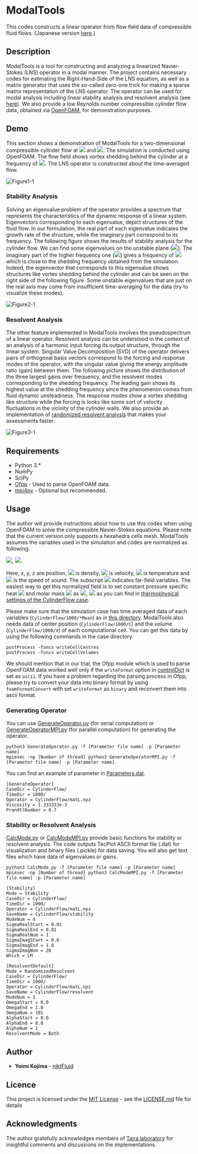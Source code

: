 # ModalTools
This codes constructs a linear operator from flow field data of compressible fluid flows.
(Japanese version [here](README_JP.md).)

## Description
ModalTools is a tool for constructing and analyzing a linearized Navier-Stokes (LNS) operator in a modal manner. The project contains necessary codes for estimating the Right-Hand-Side of the LNS equation, as well as a matrix generator that uses the so-called zero-one trick for making a sparse matrix representation of the LNS operator. The operator can be used for modal analysis including linear stability analysis and resolvent analysis (see [here](https://doi.org/10.2514/1.J056060)). We also provide a low Reynolds number compressible cylinder flow data, obtained via [OpenFOAM](https://www.openfoam.com/), for demonstration purposes.


## Demo
This section shows a demonstration of ModalTools for a two-dimensional compressible cylinder flow at <img src="https://latex.codecogs.com/gif.latex?Re=150"> and <img src="https://latex.codecogs.com/gif.latex?M_\infty=0.2">. The simulation is conducted using OpenFOAM. The flow field shows vortex shedding behind the cylinder at a frequency of <img src="https://latex.codecogs.com/gif.latex?St=0.178">. The LNS operator is constructed about the time-averaged flow.

![Figure1-1](https://user-images.githubusercontent.com/47338366/75612946-26982980-5add-11ea-97c5-cc24cd3bc953.png)

### Stability Analysis
Solving an eigenvalue problem of the operator provides a spectrum that represents the characteristics of the dynamic response of a linear system. Eigenvectors corresponding to each eigenvalue, depict structures of the fluid flow. In our formulation, the real part of each eigenvalue indicates the growth rate of the structure, while the imaginary part correspond to its frequency. The following figure shows the results of stability analysis for the cylinder flow. We can find some eigenvalues on the unstable plane (<img src="https://latex.codecogs.com/gif.latex?{\rm&space;Re}(\lambda)&space;>&space;0">). The imaginary part of the higher frequency one (<img src="https://latex.codecogs.com/gif.latex?\lambda&space;=&space;7.25&space;\times&space;10^{-3}&space;&plus;&space;0.208i">) gives a frequency of <img src="https://latex.codecogs.com/gif.latex?St=0.165"> which is close to the shedding frequency obtained from the simulation. Indeed, the eigenvector that corresponds to this eigenvalue shows structures like vortex shedding behind the cylinder and can be seen on the right side of the following figure. Some unstable eigenvalues that are just on the real axis may come from insufficient time-averaging for the data (try to visualize these modes).

![Figure2-1](https://user-images.githubusercontent.com/47338366/75613193-b2ab5080-5adf-11ea-94dc-2ba803502a39.png)

### Resolvent Analysis
The other feature implemented in ModalTools involves the pseudospectrum of a linear operator. Resolvent analysis can be understood in the context of an analysis of a harmonic input forcing its output structure, through the linear system. Singular Value Decomposition (SVD) of the operator delivers pairs of orthogonal basis vectors correspond to the forcing and response modes of the operator, with the singular value giving the energy amplitude ratio (gain) between them. The following picture shows the distribution of the three largest gains over frequency, and the resolvent modes corresponding to the shedding frequency. The leading gain shows its highest value at the shedding frequency since the phenomenon comes from fluid dynamic unsteadiness. The response modes show a vortex shedding like structure while the forcing is looks like some sort of velocity fluctuations in the vicinity of the cylinder walls. We also provide an implementation of [randomized resolvent analysis](https://arxiv.org/abs/1902.01458) that makes your assessments faster.

![Figure3-1](https://user-images.githubusercontent.com/47338366/75613466-e340b980-5ae2-11ea-960e-13f0339524d6.png)


## Requirements
* Python 3.*
* NumPy 
* SciPy
* [Ofpp](https://github.com/dayigu/ofpp) - Used to parse OpenFOAM data.
* [mpi4py](https://mpi4py.readthedocs.io/en/stable/) - Optional but recommended.

## Usage
The author will provide instructions about how to use this codes when using OpenFOAM to solve the compressible Navier-Stokes equations. Please note that the current version only supports a hexahedra cells mesh. ModalTools assumes the variables used in the simulation and codes are normalized as following.

<img src="https://latex.codecogs.com/gif.latex?x&space;=&space;\frac{\widetilde{x}}{L},&space;\:&space;y&space;=&space;\frac{\widetilde{y}}{L},&space;\:&space;z&space;=&space;\frac{\widetilde{z}}{L}">, 
<img src="https://latex.codecogs.com/gif.latex?\rho&space;=&space;\frac{\widetilde{\rho}}{\rho_\infty},&space;\:&space;u&space;=&space;\frac{\widetilde{u}}{a_\infty},&space;\:&space;T&space;=&space;\frac{\widetilde{T}}{T_\infty}">.

Here, x, y, z are position, <img src="https://latex.codecogs.com/gif.latex?\rho"> is density, <img src="https://latex.codecogs.com/gif.latex?u"> is velocity, <img src="https://latex.codecogs.com/gif.latex?T"> is temperature and <img src="https://latex.codecogs.com/gif.latex?a"> is the speed of sound. The subscript <img src="https://latex.codecogs.com/gif.latex?\infty"> indicates far-field variables. The easiest way to get this normalized field is to set constant pressure specific heat <img src="https://latex.codecogs.com/gif.latex?c_p"> and molar mass <img src="https://latex.codecogs.com/gif.latex?m"> as <img src="https://latex.codecogs.com/gif.latex?c_p=2.5">, <img src="https://latex.codecogs.com/gif.latex?m=11640.3"> as you can find in [thermophysical settings of the CylinderFlow case](CylinderFlow/constant/thermophysicalProperties). 

Please make sure that the simulation case has time averaged data of each variables (`CylinderFlow/1000/*Mean`) as in [this directory](CylinderFlow/1000). ModalTools also needs data of center position (`CylinderFlow/1000/C`) and the volume (`CylinderFlow/1000/V`) of each computational cell. You can get this data by using the following commands in the case directory.
```
postProcess -funcs writeCellCentres 
postProcess -funcs writeCellVolumes
```

We should mention that in our trial, the Ofpp module which is used to parse OpenFOAM data worked well only if the `writeFormat` option in [controlDict](CylinderFlow/system/controlDict) is set as `ascii`. If you have a problem regarding the parsing process in Ofpp, please try to convert your data into binary format by using `foamFormatConvert` with set `writeFormat` as `binary` and reconvert them into ascii format.


### Generating Operator
You can use [GenerateOperator.py](GenerateOperator.py) (for serial computation) or [GenerateOperatorMPI.py](GenerateOperatorMPI.py) (for parallel computation) for generating the operator. 
```
python3 GenerateOperator.py -f [Parameter file name] -p [Parameter name]
mpiexec -np [Number of thread] python3 GenerateOperatorMPI.py -f [Parameter file name] -p [Parameter name]
```

You can find an example of parameter in [Parameters.dat](Parameters.dat).
```
[GenerateOperator]
CaseDir = CylinderFlow/
TimeDir = 1000/
Operator = CylinderFlow/matL.npz
Viscosity = 1.333333e-3
PrandtlNumber = 0.7
```


### Stability or Resolvent Analysis
[CalcMode.py](CalcMode.py) or [CalcModeMPI.py](CalcModeMPI.py) provide basic functions for stability or resolvent analysis. The code outputs TecPlot ASCII format file (.dat) for visualization and binary files (.pickle) for data saving. You will also get text files which have data of eigenvalues or gains.
```
python3 CalcMode.py -f [Parameter file name] -p [Parameter name]
mpiexec -np [Number of thread] python3 CalcModeMPI.py -f [Parameter file name] -p [Parameter name]
```

```
[Stability]
Mode = Stability
CaseDir = CylinderFlow/
TimeDir = 1000/
Operator = CylinderFlow/matL.npz
SaveName = CylinderFlow/stability
ModeNum = 4
SigmaRealStart = 0.01
SigmaRealEnd = 0.01
SigmaRealNum = 1
SigmaImagStart = 0.0
SigmaImagEnd = 1.0
SigmaImagNum = 26
Which = LM
```

```
[ResolventDefault]
Mode = RandomizedResolvent
CaseDir = CylinderFlow/
TimeDir = 1000/
Operator = CylinderFlow/matL.npz
SaveName = CylinderFlow/resolvent
ModeNum = 3
OmegaStart = 0.0
OmegaEnd = 1.0
OmegaNum = 101
AlphaStart = 0.0
AlphaEnd = 0.0
AlphaNum = 1
ResolventMode = Both
```


## Author
* **Yoimi Kojima** - [niktFluid](https://github.com/niktFluid)


## Licence

This project is licensed under the [MIT License](https://github.com/tcnksm/tool/blob/master/LICENCE) - see the [LICENSE.md](LICENSE) file for details


## Acknowledgments

The author gratefully acknowledges members of [Taira laboratory](http://www.seas.ucla.edu/fluidflow/index.html) for insightful comments and discussions on the implementations.
